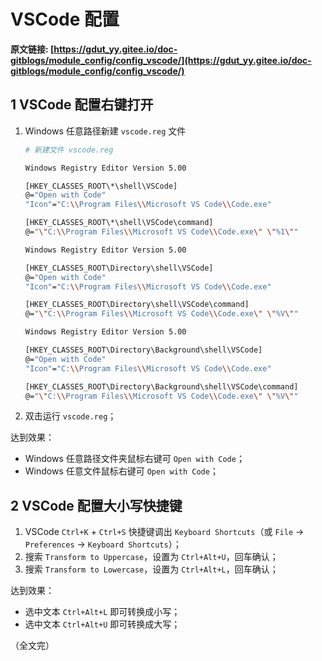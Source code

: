 # VSCode 配置

**原文链接: [https://gdut_yy.gitee.io/doc-gitblogs/module_config/config_vscode/](https://gdut_yy.gitee.io/doc-gitblogs/module_config/config_vscode/)**

## 1 VSCode 配置右键打开

1. Windows 任意路径新建 `vscode.reg` 文件

   ```sh
   # 新建文件 vscode.reg

   Windows Registry Editor Version 5.00

   [HKEY_CLASSES_ROOT\*\shell\VSCode]
   @="Open with Code"
   "Icon"="C:\\Program Files\\Microsoft VS Code\\Code.exe"

   [HKEY_CLASSES_ROOT\*\shell\VSCode\command]
   @="\"C:\\Program Files\\Microsoft VS Code\\Code.exe\" \"%1\""

   Windows Registry Editor Version 5.00

   [HKEY_CLASSES_ROOT\Directory\shell\VSCode]
   @="Open with Code"
   "Icon"="C:\\Program Files\\Microsoft VS Code\\Code.exe"

   [HKEY_CLASSES_ROOT\Directory\shell\VSCode\command]
   @="\"C:\\Program Files\\Microsoft VS Code\\Code.exe\" \"%V\""

   Windows Registry Editor Version 5.00

   [HKEY_CLASSES_ROOT\Directory\Background\shell\VSCode]
   @="Open with Code"
   "Icon"="C:\\Program Files\\Microsoft VS Code\\Code.exe"

   [HKEY_CLASSES_ROOT\Directory\Background\shell\VSCode\command]
   @="\"C:\\Program Files\\Microsoft VS Code\\Code.exe\" \"%V\""
   ```

2. 双击运行 `vscode.reg`；

达到效果：

- Windows 任意路径文件夹鼠标右键可 `Open with Code`；
- Windows 任意文件鼠标右键可 `Open with Code`；

## 2 VSCode 配置大小写快捷键

1. VSCode `Ctrl+K` + `Ctrl+S` 快捷键调出 `Keyboard Shortcuts`（或 `File` -> `Preferences` -> `Keyboard Shortcuts`）；
2. 搜索 `Transform to Uppercase`，设置为 `Ctrl+Alt+U`，回车确认；
3. 搜索 `Transform to Lowercase`，设置为 `Ctrl+Alt+L`，回车确认；

达到效果：

- 选中文本 `Ctrl+Alt+L` 即可转换成小写；
- 选中文本 `Ctrl+Alt+U` 即可转换成大写；

（全文完）
